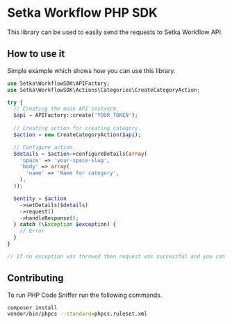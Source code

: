 # Setka Workflow PHP SDK

This library can be used to easily send the requests to Setka Workflow API.

## How to use it

Simple example which shows how you can use this library.

```php
use Setka\WorkflowSDK\APIFactory;
use Setka\WorkflowSDK\Actions\Categories\CreateCategoryAction;

try {
  // Creating the main API instance.
  $api = APIFactory::create('YOUR_TOKEN');
  
  // Creating action for creating category.
  $action = new CreateCategoryAction($api);

  // Configure action.
  $details = $action->configureDetails(array(
    'space' => 'your-space-slug',
    'body' => array(
      'name' => 'Name for category',
    ),
  ));

  $entity = $action
    ->setDetails($details)
    ->request()
    ->handleResponse();
  } catch (\Exception $exception) {
    // Error
  }
}

// If no exception was throwed then request was successful and you can use $entity object.
```

## Contributing

To run PHP Code Sniffer run the following commands.

```bash
composer install
vendor/bin/phpcs --standard=phpcs.ruleset.xml
```